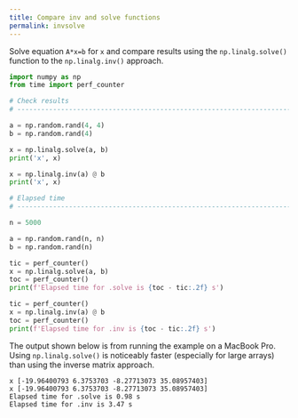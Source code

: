 ```yaml
---
title: Compare inv and solve functions
permalink: invsolve
---
```


Solve equation `A*x=b` for `x` and compare results using the `np.linalg.solve()` function to the `np.linalg.inv()` approach.


```python
import numpy as np
from time import perf_counter

# Check results
# ----------------------------------------------------------------------------

a = np.random.rand(4, 4)
b = np.random.rand(4)

x = np.linalg.solve(a, b)
print('x', x)

x = np.linalg.inv(a) @ b
print('x', x)

# Elapsed time
# ----------------------------------------------------------------------------

n = 5000

a = np.random.rand(n, n)
b = np.random.rand(n)

tic = perf_counter()
x = np.linalg.solve(a, b)
toc = perf_counter()
print(f'Elapsed time for .solve is {toc - tic:.2f} s')

tic = perf_counter()
x = np.linalg.inv(a) @ b
toc = perf_counter()
print(f'Elapsed time for .inv is {toc - tic:.2f} s')
```

The output shown below is from running the example on a MacBook Pro. Using `np.linalg.solve()` is noticeably faster (especially for large arrays) than using the inverse matrix approach.

```
x [-19.96400793 6.3753703 -8.27713073 35.08957403]
x [-19.96400793 6.3753703 -8.27713073 35.08957403]
Elapsed time for .solve is 0.98 s
Elapsed time for .inv is 3.47 s
```

